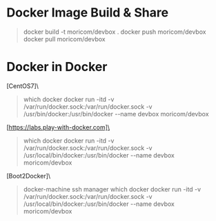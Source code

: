 # Docker Image Build & Share
> docker build -t moricom/devbox .
> docker push moricom/devbox
> docker pull moricom/devbox

# Docker in Docker 
[CentOS7]\
> which docker
> docker run -itd -v /var/run/docker.sock:/var/run/docker.sock -v /usr/bin/docker:/usr/bin/docker --name devbox moricom/devbox

[https://labs.play-with-docker.com]\
> which docker
> docker run -itd -v /var/run/docker.sock:/var/run/docker.sock -v /usr/local/bin/docker:/usr/bin/docker --name devbox moricom/devbox

[Boot2Docker]\
> docker-machine ssh manager which docker
> docker run -itd -v /var/run/docker.sock:/var/run/docker.sock -v /usr/local/bin/docker:/usr/bin/docker --name devbox moricom/devbox